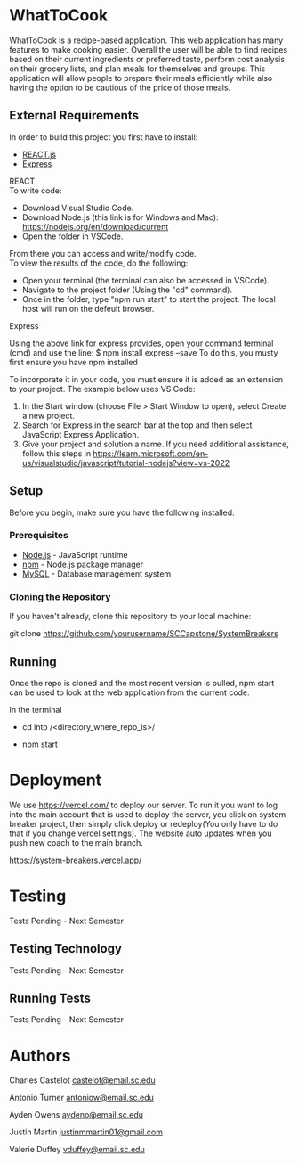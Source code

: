# WhatToCook

WhatToCook is a recipe-based application. This web application has many features
to make cooking easier. Overall the user will be able to find recipes based on
their current ingredients or preferred taste, perform cost analysis on their
grocery lists, and plan meals for themselves and groups. This application will
allow people to prepare their meals efficiently while also having the option
to be cautious of the price of those meals.

## External Requirements
In order to build this project you first have to install:

- [REACT.js](https://react.dev/)
- [Express](https://expressjs.com/)

REACT </br>
To write code:
- Download Visual Studio Code.
- Download Node.js (this link is for Windows and Mac): https://nodejs.org/en/download/current
- Open the folder in VSCode. </br>

From there you can access and write/modify code.</br>
To view the results of the code, do the following:</br>

- Open your terminal (the terminal can also be accessed in VSCode).
- Navigate to the project folder (Using the "cd" command).
- Once in the folder, type "npm run start" to start the project. The local host will run on the defeult browser.

Express

Using the above link for express provides, open your command terminal (cmd) and use the line:
$ npm install express –save
To do this, you musty first ensure you have npm installed 

To incorporate it in your code, you must ensure it is added as an extension to your project. The example below uses VS Code:
1. In the Start window (choose File > Start Window to open), select Create a new project.
2. Search for Express in the search bar at the top and then select JavaScript Express Application.
3. Give your project and solution a name.
If you need additional assistance, follow this steps in https://learn.microsoft.com/en-us/visualstudio/javascript/tutorial-nodejs?view=vs-2022


## Setup

Before you begin, make sure you have the following installed:

### Prerequisites

- [Node.js](https://nodejs.org/) - JavaScript runtime
- [npm](https://www.npmjs.com/) - Node.js package manager
- [MySQL](https://www.mysql.com/) - Database management system
  
### Cloning the Repository

If you haven't already, clone this repository to your local machine:

git clone https://github.com/yourusername/SCCapstone/SystemBreakers

## Running

Once the repo is cloned and the most recent version is pulled, npm start can be used to look at the web application from the current code. 

In the terminal

 -  cd into /<directory_where_repo_is>/ 
  
  - npm start

# Deployment

We use https://vercel.com/ to deploy our server. To run it you want to log into the main account that is used to deploy the server, you click on system breaker project, then simply click deploy or redeploy(You only have to do that if you change vercel settings). The website auto updates when you push new coach to the main branch.

https://system-breakers.vercel.app/

# Testing

Tests Pending - Next Semester

## Testing Technology

Tests Pending - Next Semester

## Running Tests

Tests Pending - Next Semester

# Authors

Charles Castelot  castelot@email.sc.edu

Antonio Turner antoniow@email.sc.edu

Ayden Owens aydeno@email.sc.edu

Justin Martin justinmmartin01@gmail.com

Valerie Duffey vduffey@email.sc.edu
